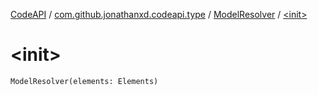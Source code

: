 [CodeAPI](../../index.md) / [com.github.jonathanxd.codeapi.type](../index.md) / [ModelResolver](index.md) / [&lt;init&gt;](.)

# &lt;init&gt;

`ModelResolver(elements: Elements)`
